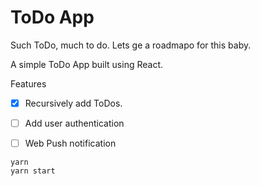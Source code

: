 # ToDo App

Such ToDo, much to do. Lets ge a roadmapo for this baby.

A simple ToDo App built using React.

Features 
- [x] Recursively add ToDos.
- [ ] Add user authentication
- [ ] Web Push notification


```shell
yarn
yarn start
```
